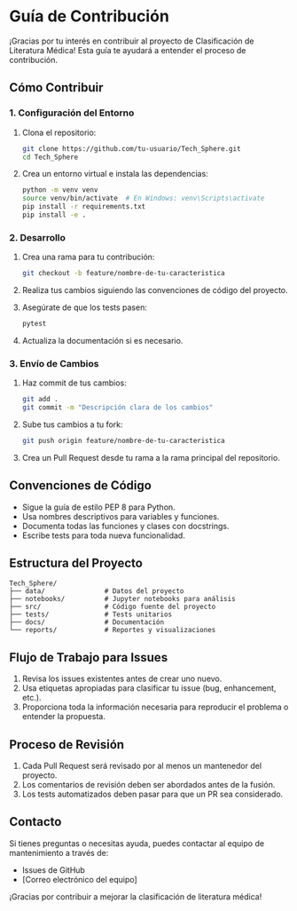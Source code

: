 # Guía de Contribución

¡Gracias por tu interés en contribuir al proyecto de Clasificación de Literatura Médica! Esta guía te ayudará a entender el proceso de contribución.

## Cómo Contribuir

### 1. Configuración del Entorno

1. Clona el repositorio:
   ```bash
   git clone https://github.com/tu-usuario/Tech_Sphere.git
   cd Tech_Sphere
   ```

2. Crea un entorno virtual e instala las dependencias:
   ```bash
   python -m venv venv
   source venv/bin/activate  # En Windows: venv\Scripts\activate
   pip install -r requirements.txt
   pip install -e .
   ```

### 2. Desarrollo

1. Crea una rama para tu contribución:
   ```bash
   git checkout -b feature/nombre-de-tu-caracteristica
   ```

2. Realiza tus cambios siguiendo las convenciones de código del proyecto.

3. Asegúrate de que los tests pasen:
   ```bash
   pytest
   ```

4. Actualiza la documentación si es necesario.

### 3. Envío de Cambios

1. Haz commit de tus cambios:
   ```bash
   git add .
   git commit -m "Descripción clara de los cambios"
   ```

2. Sube tus cambios a tu fork:
   ```bash
   git push origin feature/nombre-de-tu-caracteristica
   ```

3. Crea un Pull Request desde tu rama a la rama principal del repositorio.

## Convenciones de Código

- Sigue la guía de estilo PEP 8 para Python.
- Usa nombres descriptivos para variables y funciones.
- Documenta todas las funciones y clases con docstrings.
- Escribe tests para toda nueva funcionalidad.

## Estructura del Proyecto

```
Tech_Sphere/
├── data/               # Datos del proyecto
├── notebooks/          # Jupyter notebooks para análisis
├── src/                # Código fuente del proyecto
├── tests/              # Tests unitarios
├── docs/               # Documentación
└── reports/            # Reportes y visualizaciones
```

## Flujo de Trabajo para Issues

1. Revisa los issues existentes antes de crear uno nuevo.
2. Usa etiquetas apropiadas para clasificar tu issue (bug, enhancement, etc.).
3. Proporciona toda la información necesaria para reproducir el problema o entender la propuesta.

## Proceso de Revisión

1. Cada Pull Request será revisado por al menos un mantenedor del proyecto.
2. Los comentarios de revisión deben ser abordados antes de la fusión.
3. Los tests automatizados deben pasar para que un PR sea considerado.

## Contacto

Si tienes preguntas o necesitas ayuda, puedes contactar al equipo de mantenimiento a través de:
- Issues de GitHub
- [Correo electrónico del equipo]

¡Gracias por contribuir a mejorar la clasificación de literatura médica!
